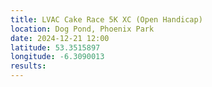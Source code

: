 ```yaml
---
title: LVAC Cake Race 5K XC (Open Handicap)
location: Dog Pond, Phoenix Park
date: 2024-12-21 12:00
latitude: 53.3515897
longitude: -6.3090013
results:
---
```

